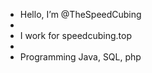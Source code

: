 - Hello, I’m @TheSpeedCubing
- 
- I work for speedcubing.top
- 
- Programming Java, SQL, php

<!---
TheSpeedCubing/TheSpeedCubing is a ✨ special ✨ repository because its `README.md` (this file) appears on your GitHub profile.
You can click the Preview link to take a look at your changes.
--->
